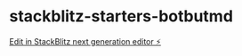 # stackblitz-starters-botbutmd

[Edit in StackBlitz next generation editor ⚡️](https://stackblitz.com/~/github.com/sagarpawardev/stackblitz-starters-botbutmd)